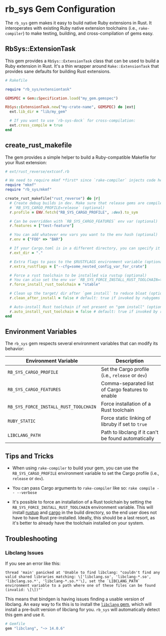 # rb_sys Gem Configuration

The `rb_sys` gem makes it easy to build native Ruby extensions in Rust. It interoperates with existing Ruby native extension toolchains (i.e., `rake-compiler`) to make testing, building, and cross-compilation of gems easy.

## RbSys::ExtensionTask

This gem provides a `RbSys::ExtensionTask` class that can be used to build a Ruby extension in Rust. It's a thin wrapper around `Rake::ExtensionTask` that provides sane defaults for building Rust extensions.

```ruby
# Rakefile

require "rb_sys/extensiontask"

GEMSPEC = Gem::Specification.load("my_gem.gemspec")

RbSys::ExtensionTask.new("my-crate-name", GEMSPEC) do |ext|
  ext.lib_dir = "lib/my_gem"

  # If you want to use `rb-sys-dock` for cross-compilation:
  ext.cross_compile = true
end
```

## create_rust_makefile

The gem provides a simple helper to build a Ruby-compatible Makefile for your Rust extension:

```ruby
# ext/rust_reverse/extconf.rb

# We need to require mkmf *first* since `rake-compiler` injects code here for cross compilation
require "mkmf"
require "rb_sys/mkmf"

create_rust_makefile("rust_reverse") do |r|
  # Create debug builds in dev. Make sure that release gems are compiled with
  # `RB_SYS_CARGO_PROFILE=release` (optional)
  r.profile = ENV.fetch("RB_SYS_CARGO_PROFILE", :dev).to_sym

  # Can be overridden with `RB_SYS_CARGO_FEATURES` env var (optional)
  r.features = ["test-feature"]

  # You can add whatever env vars you want to the env hash (optional)
  r.env = {"FOO" => "BAR"}

  # If your Cargo.toml is in a different directory, you can specify it here (optional)
  r.ext_dir = "."

  # Extra flags to pass to the $RUSTFLAGS environment variable (optional)
  r.extra_rustflags = ["--cfg=some_nested_config_var_for_crate"]

  # Force a rust toolchain to be installed via rustup (optional)
  # You can also set the env var `RB_SYS_FORCE_INSTALL_RUST_TOOLCHAIN=true`
  r.force_install_rust_toolchain = "stable"

  # Clean up the target/ dir after `gem install` to reduce bloat (optional)
  r.clean_after_install = false # default: true if invoked by rubygems

  # Auto-install Rust toolchain if not present on "gem install" (optional)
  r.auto_install_rust_toolchain = false # default: true if invoked by rubygems
end
```

## Environment Variables

The `rb_sys` gem respects several environment variables that can modify its behavior:

| Environment Variable | Description |
|---------------------|-------------|
| `RB_SYS_CARGO_PROFILE` | Set the Cargo profile (i.e., `release` or `dev`) |
| `RB_SYS_CARGO_FEATURES` | Comma-separated list of Cargo features to enable |
| `RB_SYS_FORCE_INSTALL_RUST_TOOLCHAIN` | Force installation of a Rust toolchain |
| `RUBY_STATIC` | Force static linking of libruby if set to `true` |
| `LIBCLANG_PATH` | Path to libclang if it can't be found automatically |

## Tips and Tricks

- When using `rake-compiler` to build your gem, you can use the `RB_SYS_CARGO_PROFILE` environment variable to set the Cargo profile (i.e., `release` or `dev`).

- You can pass Cargo arguments to `rake-compiler` like so: `rake compile -- --verbose`

- It's possible to force an installation of a Rust toolchain by setting the `RB_SYS_FORCE_INSTALL_RUST_TOOLCHAIN` environment variable. This will install [rustup](https://rustup.rs/) and [cargo](https://crates.io/) in the build directory, so the end user does not have to have Rust pre-installed. Ideally, this should be a last resort, as it's better to already have the toolchain installed on your system.

## Troubleshooting

### Libclang Issues

If you see an error like this:

```
thread 'main' panicked at 'Unable to find libclang: "couldn't find any valid shared libraries matching: \['libclang.so', 'libclang-*.so', 'libclang.so.*', 'libclang-*.so.*'\], set the `LIBCLANG_PATH` environment variable to a path where one of these files can be found (invalid: \[\])"'
```

This means that bindgen is having issues finding a usable version of libclang. An easy way to fix this is to install the [`libclang` gem](https://github.com/oxidize-rb/libclang-rb), which will install a pre-built version of libclang for you. `rb_sys` will automatically detect this gem and use it.

```ruby
# Gemfile
gem "libclang", "~> 14.0.6"
```